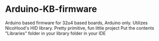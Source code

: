 # Arduino-KB-firmware
Arduino based firmware for 32u4 based boards, Arduino only. Utilizes NicoHood's HID library. Pretty primitive, fun little project
Put the contents "Libraries" folder in your library folder in your IDE
